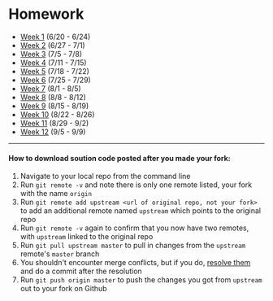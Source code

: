 # Homework

- [Week 1](homeworks/week1.md) (6/20 - 6/24)
- [Week 2](homeworks/week2.md) (6/27 - 7/1)
- [Week 3](homeworks/week3.md) (7/5 - 7/8)
- [Week 4](homeworks/week4.md) (7/11 - 7/15)
- [Week 5](homeworks/week5.md) (7/18 - 7/22)
- [Week 6](homeworks/week6.md) (7/25 - 7/29)
- [Week 7](homeworks/week7.md) (8/1 - 8/5)
- [Week 8](homeworks/week8.md) (8/8 - 8/12)
- [Week 9](homeworks/week9.md) (8/15 - 8/19)
- [Week 10](homeworks/week10.md) (8/22 - 8/26)
- [Week 11](homeworks/week11.md) (8/29 - 9/2)
- [Week 12](homeworks/week12.md) (9/5 - 9/9)


---

#### How to download soution code posted after you made your fork:

1. Navigate to your local repo from the command line
1. Run `git remote -v` and note there is only one remote listed, your fork with the name `origin`
1. Run `git remote add upstream <url of original repo, not your fork>` to add an additional remote named `upstream` which points to the original repo
1. Run `git remote -v` again to confirm that you now have two remotes, with `upstream` linked to the original repo
1. Run `git pull upstream master` to pull in changes from the `upstream` remote's `master` branch
1. You shouldn't encounter merge conflicts, but if you do, [resolve them](https://help.github.com/articles/resolving-a-merge-conflict-from-the-command-line/) and do a commit after the resolution
1. Run `git push origin master` to push the changes you got from	`upstream` out to your fork on Github
